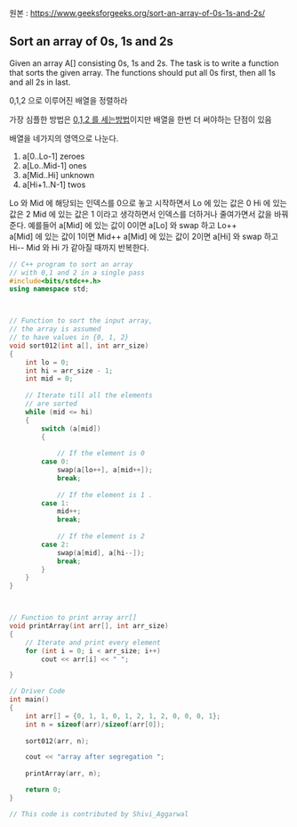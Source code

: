 
원본 : https://www.geeksforgeeks.org/sort-an-array-of-0s-1s-and-2s/

## Sort an array of 0s, 1s and 2s

Given an array A[] consisting 0s, 1s and 2s. The task is to write a function that sorts the given array. The functions should put all 0s first, then all 1s and all 2s in last.

0,1,2 으로 이루어진 배열을 정렬하라

가장 심플한 방법은 [0,1,2 를 세는방법](https://www.geeksforgeeks.org/sort-array-0s-1s-2s-simple-counting/)이지만 배열을 한번 더 써야하는 단점이 있음

배열을 네가지의 영역으로 나눈다. 
1. a[0..Lo-1] zeroes 
1. a[Lo..Mid-1] ones 
1. a[Mid..Hi] unknown
1. a[Hi+1..N-1] twos 

Lo 와 Mid 에 해당되는 인덱스를 0으로 놓고 시작하면서
Lo 에 있는 값은 0
Hi 에 있는 값은 2
Mid 에 있는 값은 1 이라고 생각하면서 인덱스를 더하거나 줄여가면서 값을 바꿔준다.
예를들어 a[Mid] 에 있는 값이 0이면 a[Lo] 와 swap 하고 Lo++  
a[Mid] 에 있는 값이 1이면 Mid++
a[Mid] 에 있는 값이 2이면 a[Hi] 와 swap  하고 Hi--
Mid 와 Hi 가 같아질 때까지 반복한다.

```c++
// C++ program to sort an array 
// with 0,1 and 2 in a single pass 
#include<bits/stdc++.h> 
using namespace std; 



// Function to sort the input array, 
// the array is assumed 
// to have values in {0, 1, 2} 
void sort012(int a[], int arr_size) 
{ 
	int lo = 0; 
	int hi = arr_size - 1; 
	int mid = 0; 
	
	// Iterate till all the elements 
	// are sorted 
	while (mid <= hi) 
	{ 
		switch (a[mid]) 
		{ 
			
			// If the element is 0 
		case 0: 
			swap(a[lo++], a[mid++]); 
			break; 
			
			// If the element is 1 . 
		case 1: 
			mid++; 
			break; 
			
			// If the element is 2 
		case 2: 
			swap(a[mid], a[hi--]); 
			break; 
		} 
	} 
} 



// Function to print array arr[] 
void printArray(int arr[], int arr_size) 
{ 
	// Iterate and print every element 
	for (int i = 0; i < arr_size; i++) 
		cout << arr[i] << " "; 

} 

// Driver Code 
int main() 
{ 
	int arr[] = {0, 1, 1, 0, 1, 2, 1, 2, 0, 0, 0, 1}; 
	int n = sizeof(arr)/sizeof(arr[0]); 
	
	sort012(arr, n); 

	cout << "array after segregation "; 
	
	printArray(arr, n); 

	return 0; 
} 

// This code is contributed by Shivi_Aggarwal 

```